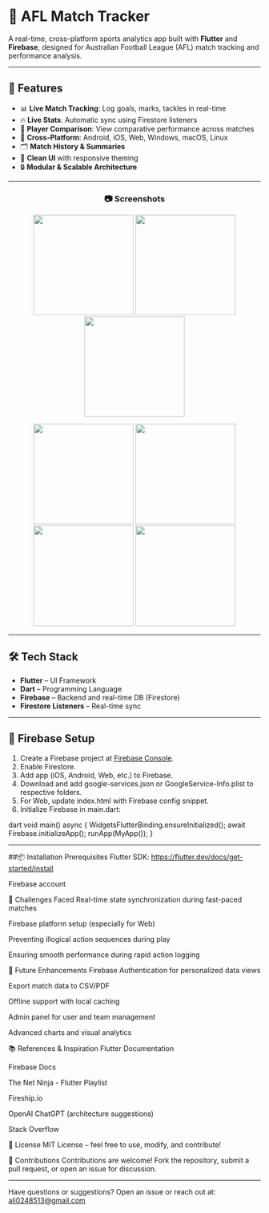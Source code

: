 # 📱 AFL Match Tracker

A real-time, cross-platform sports analytics app built with **Flutter** and **Firebase**, designed for Australian Football League (AFL) match tracking and performance analysis.

---

## 🚀 Features

- 📊 **Live Match Tracking**: Log goals, marks, tackles in real-time
- 🔥 **Live Stats**: Automatic sync using Firestore listeners
- 👥 **Player Comparison**: View comparative performance across matches
- 📱 **Cross-Platform**: Android, iOS, Web, Windows, macOS, Linux
- 🗂 **Match History & Summaries**
- 🎨 **Clean UI** with responsive theming
- 🔒 **Modular & Scalable Architecture**

---

<h3 align="center">📷 Screenshots</h3>

<p align="center">
  <img src="https://github.com/user-attachments/assets/5b245a79-c001-492b-8125-737403560308" width="200" />
  <img src="https://github.com/user-attachments/assets/80a02463-efbf-46a4-b5e9-a7b556050f4c" width="200" />
  <img src="https://github.com/user-attachments/assets/affff6c1-0409-4ea6-81fb-49adbf64a842" width="200" />
</p>

<p align="center">
  <img src="https://github.com/user-attachments/assets/0532bc0d-47d2-46ee-9f01-75539c91f8f7" width="200" />
  <img src="https://github.com/user-attachments/assets/0e0e94b5-3790-425c-8414-9a6202aced09" width="200" />
  <img src="https://github.com/user-attachments/assets/fc688fa8-eebb-49c5-916b-32579aa1cc1c" width="200" />
  <img src="https://github.com/user-attachments/assets/78b89c3a-6df2-419b-8c5b-ba2e29b71c01" width="200" />
</p>


---

## 🛠 Tech Stack

- **Flutter** – UI Framework
- **Dart** – Programming Language
- **Firebase** – Backend and real-time DB (Firestore)
- **Firestore Listeners** – Real-time sync

---

## 🔧 Firebase Setup

1. Create a Firebase project at [Firebase Console](https://console.firebase.google.com/).
2. Enable Firestore.
3. Add app (iOS, Android, Web, etc.) to Firebase.
4. Download and add google-services.json or GoogleService-Info.plist to respective folders.
5. For Web, update index.html with Firebase config snippet.
6. Initialize Firebase in main.dart:
   
dart
   void main() async {
     WidgetsFlutterBinding.ensureInitialized();
     await Firebase.initializeApp();
     runApp(MyApp());
   }

---
##📦 Installation
Prerequisites
Flutter SDK: https://flutter.dev/docs/get-started/install

Firebase account

🚧 Challenges Faced
Real-time state synchronization during fast-paced matches

Firebase platform setup (especially for Web)

Preventing illogical action sequences during play

Ensuring smooth performance during rapid action logging

🌱 Future Enhancements
Firebase Authentication for personalized data views

Export match data to CSV/PDF

Offline support with local caching

Admin panel for user and team management

Advanced charts and visual analytics

📚 References & Inspiration
Flutter Documentation

Firebase Docs

The Net Ninja - Flutter Playlist

Fireship.io

OpenAI ChatGPT (architecture suggestions)

Stack Overflow

📄 License
MIT License – feel free to use, modify, and contribute!

🙌 Contributions
Contributions are welcome! Fork the repository, submit a pull request, or open an issue for discussion.


---
Have questions or suggestions? Open an issue or reach out at: ali0248513@gmail.com
